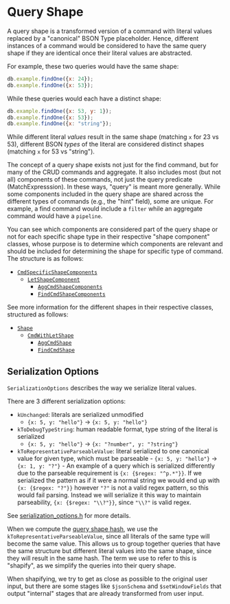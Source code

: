 # Query Shape

A query shape is a transformed version of a command with literal values replaced by a "canonical"
BSON Type placeholder. Hence, different instances of a command would be considered to have the same
query shape if they are identical once their literal values are abstracted.

For example, these two queries would have the same shape:

```js
db.example.findOne({x: 24});
db.example.findOne({x: 53});
```

While these queries would each have a distinct shape:

```js
db.example.findOne({x: 53, y: 1});
db.example.findOne({x: 53});
db.example.findOne({x: "string"});
```

While different literal _values_ result in the same shape (matching `x` for 23 vs 53), different
BSON _types_ of the literal are considered distinct shapes (matching `x` for 53 vs "string").

The concept of a query shape exists not just for the find command, but for many of the CRUD commands
and aggregate. It also includes most (but not all) components of these commands, not just the query
predicate (MatchExpresssion). In these ways, "query" is meant more generally. While some components
included in the query shape are shared across the different types of commands (e.g., the "hint"
field), some are unique. For example, a find command would include a `filter` while an aggregate
command would have a `pipeline`.

You can see which components are considered part of the query shape or not for each specific shape
type in their respective "shape component" classes, whose purpose is to determine which components
are relevant and should be included for determining the shape for specific type of command. The
structure is as follows:

- [`CmdSpecificShapeComponents`](query_shape.h#L65)
    - [`LetShapeComponent`](cmd_with_let_shape.h#L48)
        - [`AggCmdShapeComponents`](agg_cmd_shape.h#L82)
        - [`FindCmdShapeComponents`](find_cmd_shape.h#L48)

See more information for the different shapes in their respective classes, structured as follows:

- [`Shape`](query_shape.h)
    - [`CmdWithLetShape`](cmd_with_let_shape.h)
        - [`AggCmdShape`](agg_cmd_shape.h)
        - [`FindCmdShape`](find_cmd_shape.h)

## Serialization Options

`SerializationOptions` describes the way we serialize literal values.

There are 3 different serialization options:

- `kUnchanged`: literals are serialized unmodified
    - `{x: 5, y: "hello"}` -> `{x: 5, y: "hello"}`
- `kToDebugTypeString`: human readable format, type string of the literal is serialized
    - `{x: 5, y: "hello"}` -> `{x: "?number", y: "?string"}`
- `kToRepresentativeParseableValue`: literal serialized to one canonical value for given type, which
  must be parseable - `{x: 5, y: "hello"}` -> `{x: 1, y: "?"}` - An example of a query which is serialized differently due to the parseable requirement is `{x:
{$regex: "^p.*"}}`. If we serialized the pattern as if it were a normal string we would end up
  with `{x: {$regex: "?"}}` however `"?"` is not a valid regex pattern, so this would fail
  parsing. Instead we will serialize it this way to maintain parseability, `{x: {$regex:
"\\?"}}`, since `"\\?"` is valid regex.

See [serialization_options.h](serialization_options.h) for more details.

When we compute the [query shape hash](query_shape.cpp#L99-107), we use the
`kToRepresentativeParseableValue`, since all literals of the same type will become the same value.
This allows us to group together queries that have the same structure but different literal values
into the same shape, since they will result in the same hash. The term we use to refer to this is
"shapify", as we simplify the queries into their query shape.

When shapifying, we try to get as close as possible to the original user input, but there are some
stages like `$jsonSchema` and `$setWindowFields` that output "internal" stages that are already
transformed from user input.
